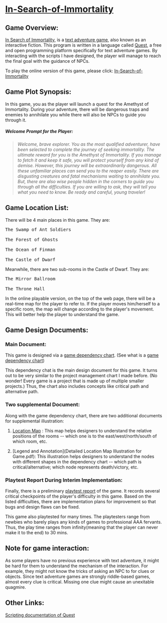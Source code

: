 # [In-Search-of-Immortality](http://play2.textadventures.co.uk/Play.aspx?id=editor/94ebb875-d288-423a-afb6-44cacc98429d%2fIn+Search+of+Immortality.aslx)

## Game Overview:
[In Search of Immortality](http://play2.textadventures.co.uk/Play.aspx?id=editor/94ebb875-d288-423a-afb6-44cacc98429d%2fIn+Search+of+Immortality.aslx), is a [text adventure game](https://en.wikipedia.org/wiki/Text-based_game), also known as an interactive fiction. 
This program is written in a language called [Quest](http://textadventures.co.uk/quest), a free and open programming platform specifically for text adventure games.
By interacting with the scripts I have designed, the player will manage to reach the final goal with the guidance of NPCs. 

To play the online version of this game, please click: [In-Search-of-Immortality](http://play2.textadventures.co.uk/Play.aspx?id=editor/94ebb875-d288-423a-afb6-44cacc98429d%2fIn+Search+of+Immortality.aslx)


## Game Plot Synopsis:
In this game, you as the player will launch a quest for the Amethyst of Immortality. 
During your adventure, there will be dangerous traps and enemies to annihilate you while there will also be NPCs to guide you through it.


##### Welcome Prompt for the Player:
>*Welcome, brave explorer.*
*You as the most qualified adventurer, have been selected to complete the journey of seeking immortality. The ultimate reward for you is the Amethyst of Immortality. If you manage to fetch it and keep it safe, you will protect yourself from any kind of demise. 
However, this journey will be extraordinarily dangerous. 
All these unfamiliar places can send you to the reaper easily. 
There are disgusting creatures and fatal mechanisms waiting to annihilate you.
But, there are also wise people hidden in the corners to guide you through all the difficulties. 
If you are willing to ask, they will tell you what you need to know.*
*Be ready and careful, young traveler!*

## Game Location List:
There will be 4 main places in this game. 
They are:
<pre>
The Swamp of Ant Soldiers

The Forest of Ghosts

The Ocean of Finman

The Castle of Dwarf
</pre>

Meanwhile, there are two sub-rooms in the Castle of Dwarf. They are:

<pre>
The Mirror Ballroom

The Throne Hall
</pre>

In the online playable version, on the top of the web page, there will be a real-time map for the player to refer to. 
If the player moves him/herself to a specific room, the map will change according to the player's movement.
This will better help the player to understand the game.


## Game Design Documents:
### Main Document:
This game is designed via a [game dependency chart](). (See what is a [game dependency chart](https://grumpygamer.com/puzzle_dependency_charts))

This dependency chat is the main design document for this game.
It turns out to be very similar to the project management chart I made before.
(No wonder! Every game is a project that is made up of multiple smaller projects.)
Thus, the chart also includes concepts like critical path and alternative path.

### Two supplemental Document:
Along with the game dependency chart, there are two additional documents for supplemental illustration:

1. [Location Map]() : This map helps designers to understand the relative positions of the rooms -- which one is to the east/west/north/south of which room, etc.

2. [Legend and Annotation](Detailed Location Map Illustration for Game.pdf): This illustration helps designers to understand the nodes with different shapes in the dependency chart -- which path is critical/alternative; which node represents death/victory, etc.

### Playtest Report During Interim Implementation:
Finally, there is a preliminary [playtest report]() of the game. It records several critical checkpoints of the player's difficulty in this game. 
Based on the listed difficulties, there are implementation plans for improvement so that bugs and design flaws can be fixed. 

This game also playtested for many times. 
The playtesters range from newbies who barely plays any kinds of games to professional AAA fervants.
Thus, the play time ranges from infinity(meaning that the player can never make it to the end) to 30 mins.

## Note for game interaction:
As some players have no previous experience with text adventure, it might be hard for them to understand the mechanism of the interaction.
For example, they might not know the tricks of asking an NPC to for clues or objects. 
Since text adventure games are strongly riddle-based games, almost every clue is critical. Missing one clue might cause an unexitable quagmire.

## Other Links:
[Scripting documentation of Quest](http://docs.textadventures.co.uk/quest/scripts/)

